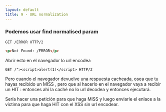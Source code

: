 ```yaml
---
layout: default
title: 9 - URL normalization
---
```


### Podemos usar find **normalised param** 

```http
GET /ERROR HTTP/2
```

```html
<p>Not Found: /ERROR</p>
```

Abrir esto en el navegador lo url encodea 
```http
GET /"><script>alert(1)</script> HTTP/2
```

Pero cuando el navegador devuelve una respuesta cacheada, osea que tu hayas recibido un MISS , pero que al hacerlo en el navegador vaya a recibir un HIT : entonces ahí la caché no lo url decodea y entonces ejecutará.

Sería hacer una petición para que haga MISS y luego enviarle el enlace a la víctima para que haga HIT con el XSS sin url encodear.

